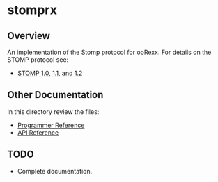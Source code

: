 # stomprx

## Overview

An implementation of the Stomp protocol for ooRexx. For details on the STOMP
protocol see:

* [STOMP 1.0, 1.1, and 1.2](http://stomp.github.com/index.html)

## Other Documentation

In this directory review the files:

* [Programmer Reference](https://github.com/gmallard/stomprx/blob/master/programmer-reference.md)
* [API Reference](https://github.com/gmallard/stomprx/blob/master/api-reference.md)

## TODO

* Complete documentation.
